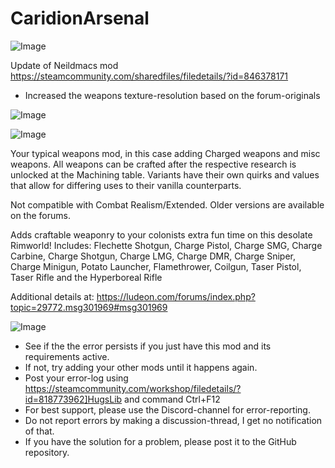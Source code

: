 # CaridionArsenal

![Image](https://i.imgur.com/buuPQel.png)

Update of Neildmacs mod
https://steamcommunity.com/sharedfiles/filedetails/?id=846378171

- Increased the weapons texture-resolution based on the forum-originals

![Image](https://i.imgur.com/pufA0kM.png)

	
![Image](https://i.imgur.com/Z4GOv8H.png)

Your typical weapons mod, in this case adding Charged weapons and misc weapons. All weapons can be crafted after the respective research is unlocked at the Machining table. Variants have their own quirks and values that allow for differing uses to their vanilla counterparts.

Not compatible with Combat Realism/Extended. Older versions are available on the forums.

Adds craftable weaponry to your colonists extra fun time on this desolate Rimworld! Includes: Flechette Shotgun, Charge Pistol, Charge SMG, Charge Carbine, Charge Shotgun, Charge LMG, Charge DMR, Charge Sniper, Charge Minigun, Potato Launcher, Flamethrower, Coilgun, Taser Pistol, Taser Rifle and the Hyperboreal Rifle


Additional details at: https://ludeon.com/forums/index.php?topic=29772.msg301969#msg301969

![Image](https://i.imgur.com/PwoNOj4.png)



-  See if the the error persists if you just have this mod and its requirements active.
-  If not, try adding your other mods until it happens again.
-  Post your error-log using https://steamcommunity.com/workshop/filedetails/?id=818773962]HugsLib and command Ctrl+F12
-  For best support, please use the Discord-channel for error-reporting.
-  Do not report errors by making a discussion-thread, I get no notification of that.
-  If you have the solution for a problem, please post it to the GitHub repository.




